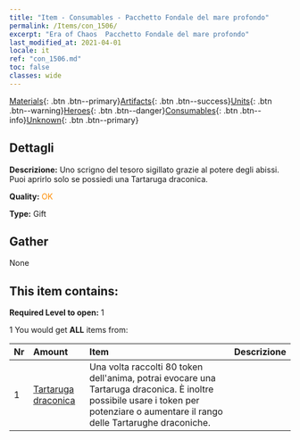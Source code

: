 ```yaml
---
title: "Item - Consumables - Pacchetto Fondale del mare profondo"
permalink: /Items/con_1506/
excerpt: "Era of Chaos  Pacchetto Fondale del mare profondo"
last_modified_at: 2021-04-01
locale: it
ref: "con_1506.md"
toc: false
classes: wide
---
```

 [Materials](/it/Items/){: .btn .btn--primary}[Artifacts](/it/Items/Artifacts/){: .btn .btn--success}[Units](/it/Items/Units/){: .btn .btn--warning}[Heroes](/it/Items/Heroes/){: .btn .btn--danger}[Consumables](/it/Items/Consumables/){: .btn .btn--info}[Unknown](/it/Items/Unknown/){: .btn .btn--primary}

## Dettagli
 **Descrizione:** Uno scrigno del tesoro sigillato grazie al potere degli abissi. Puoi aprirlo solo se possiedi una Tartaruga draconica.

 **Quality:** <span style="color: #FF8C00">OK</span>

 **Type:** Gift

## Gather

  None

## This item contains:

 **Required Level to open:** 1

 1 You would get **ALL** items  from:

  | Nr | Amount |     Item    | Descrizione |
  |:---|:-------|:------------|:-----------:|
  | 1 | [Tartaruga draconica](/it/Items/unt_278/) | Una volta raccolti 80 token dell'anima, potrai evocare una Tartaruga draconica. È inoltre possibile usare i token per potenziare o aumentare il rango delle Tartarughe draconiche. | 
